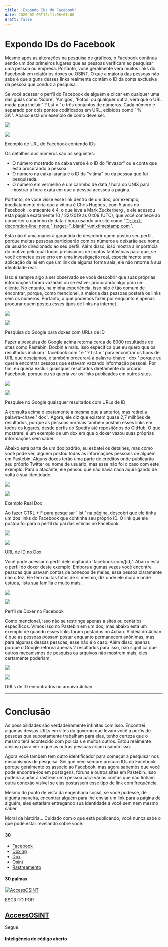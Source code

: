 ```yaml
---
title: 'Expondo IDs do Facebook'
date: 2020-02-03T12:11:00+01:00
draft: false
---
```


Expondo IDs do Facebook
=======================

Mesmo após as alterações na pesquisa de gráficos, o Facebook continua sendo um dos primeiros lugares que as pessoas verificam ao pesquisar uma pessoa ou empresa. Portanto, você geralmente verá muitos links do Facebook em relatórios doxes ou OSINT. O que a maioria das pessoas não sabe é que alguns desses links realmente contêm o ID da conta exclusiva da pessoa que conduz a pesquisa.

Se você acessar o perfil do Facebook de alguém e clicar em qualquer uma das guias como 'Sobre', 'Amigos', 'Fotos' ou qualquer outra, verá que o URL muda para incluir ' ? Lst = ' e três conjuntos de números. Cada número é separado por dois pontos codificados em URL, exibidos como ' % 3A '. Abaixo está um exemplo de como deve ser.

![](https://miro.medium.com/max/60/1*-7VV6te9xZLhWrqqBP5OJg.png?q=20)

![](https://miro.medium.com/max/1402/1*-7VV6te9xZLhWrqqBP5OJg.png)

Exemplo de URL do Facebook contendo IDs

Os detalhes dos números são os seguintes:

*   O número mostrado na caixa verde é o ID do “invasor” ou a conta que está procurando a pessoa.
*   O número na caixa laranja é o ID da "vítima" ou da pessoa que foi pesquisada.
*   O número em vermelho é um carimbo de data / hora do UNIX para mostrar a hora exata em que a pessoa acessou a página.

Portanto, se você visse esse link dentro de um dox, por exemplo, imediatamente diria que a vítima é Chris Hughes , com 5 anos no Facebook , o atacante é 4, o que leva a Mark Zuckerberg , e ele acessou esta página exatamente 10 / 22/2019 às 01:09 (UTC), que você conhece ao converter o carimbo de data / hora usando um site como ' ["); text-decoration-line: none;" target="\_blank">unixtimestamp.com](http://unixtimestamp.com/) '.

Esta não é uma maneira garantida de descobrir quem postou seu perfil, porque muitas pessoas participarão com os números e deixarão seu nome de usuário direcionado ao seu perfil. Além disso, isso mostra a importncia do motivo pelo qual todos precisamos de contas fantásticas para que, se você cometeu esse erro em uma investigação real, especialmente uma aplicação da lei em que um link de alguma forma saia, ele não retorne à sua identidade real.

Isso é sempre algo a ser observado se você descobrir que suas próprias informações foram vazadas ou se estiver procurando algo para um cliente. No entanto, na minha experiência, isso não é tão comum de encontrar, porque, como mencionei, a maioria das pessoas postará os links sem os números. Portanto, o que podemos fazer por enquanto é apenas procurar quem postou esses tipos de links na internet.

![](https://miro.medium.com/max/60/1*v3VF8R6u-jJBMFv18n20Fg.png?q=20)

![](https://miro.medium.com/max/656/1*v3VF8R6u-jJBMFv18n20Fg.png)

Pesquisa do Google para doxes com URLs de ID

Fazer a pesquisa do Google acima retorna cerca de 8000 resultados de sites como Pastebin, Doxbin e mais. Isso especifica que eu quero que os resultados incluam ' facebook.com ' e ' ? Lst = ' para encontrar os tipos de URL que desejamos, e também procurará a palavra-chave ' dox ' porque eu queria encontrar pessoas que estavam vazando informação pessoal. Por fim, eu queria excluir quaisquer resultados diretamente do próprio Facebook, porque eu só queria ver os links publicados em outros sites.

![](https://miro.medium.com/max/60/1*UVJrCzxQT9TUSgskGTjuCg.png?q=20)

![](https://miro.medium.com/max/656/1*UVJrCzxQT9TUSgskGTjuCg.png)

Pesquise no Google quaisquer resultados com URLs de ID

A consulta acima é exatamente a mesma que a anterior, mas retirei a palavra-chave ' dox '. Agora, ele diz que existem quase 2,7 milhões de resultados, porque as pessoas normais também postam esses links em todos os lugares, desde perfis do Spotify até repositórios do GitHub. O que mostrarei é um exemplo de um dox em que o doxer vazou suas próprias informações sem saber.

Abaixo está parte de um dox padrão, eu esbatei os detalhes, mas como você pode ver, alguém postou todas as informações pessoais de alguém em Pastebin. Alguns doxes terão uma parte de créditos onde publicarão seu próprio Twitter ou nome de usuário, mas esse não foi o caso com este exemplo. Para o atacante, ele pensou que não havia nada aqui ligando de volta à sua identidade.

![](https://miro.medium.com/max/60/1*9LCBvrBS7mS6YuYovxn0Ag.png?q=20)

![](https://miro.medium.com/max/352/1*9LCBvrBS7mS6YuYovxn0Ag.png)

Exemplo Real Dox

Ao fazer CTRL + F para pesquisar ' lst ' na página, descobri que ele tinha um dos links do Facebook que continha seu próprio ID. O link que ele postou foi para o perfil do pai das vítimas no Facebook.

![](https://miro.medium.com/max/60/1*Te-D4Ti_f44UgmgBkxKGsw.png?q=20)

![](https://miro.medium.com/max/842/1*Te-D4Ti_f44UgmgBkxKGsw.png)

URL de ID no Dox

Você pode acessar o perfil dele digitando 'facebook.com/\[id\]'. Abaixo está o perfil do doxer deste exemplo. Embora algumas vezes você encontre pessoas que usavam contas de bonecos de meias, essa pessoa claramente não o fez. Ele tem muitas fotos de si mesmo, diz onde ele mora e onde estuda, lista sua família e muito mais.

![](https://miro.medium.com/max/60/1*E0ppNJTdgQOKEcykaJ6Ykg.png?q=20)

![](https://miro.medium.com/max/848/1*E0ppNJTdgQOKEcykaJ6Ykg.png)

Perfil de Doxer no Facebook

Como mencionei, isso não se restringe apenas a sites ou cenários específicos. Vimos isso no Pastebin em um dox, mas abaixo está um exemplo de quando esses links foram postados no 4chan. A ideia do 4chan é que as pessoas possam postar enquanto permanecem anônimas, mas para algumas dessas pessoas, esse não é o caso. Além disso, apenas porque o Google retorna apenas 2 resultados para isso, não significa que outros mecanismos de pesquisa ou arquivos não mostrem mais, eles certamente poderiam.

![](https://miro.medium.com/max/60/1*E7vHyxGL64Ur7lfMv2jEuA.png?q=20)

![](https://miro.medium.com/max/649/1*E7vHyxGL64Ur7lfMv2jEuA.png)

URLs de ID encontrados no arquivo 4chan

* * *

Conclusão
=========

As possibilidades são verdadeiramente infinitas com isso. Encontrei algumas dessas URLs em sites do governo que levam você a perfis de pessoas que supostamente trabalham para elas, tenho certeza que o mesmo terá acontecido com policiais e muitos outros. Estou realmente ansioso para ver o que as outras pessoas criam usando isso.

Agora você também tem outro identificador para começar a pesquisar nos mecanismos de pesquisa. Sei que nem sempre procuro IDs do Facebook porque geralmente os associo ao Facebook, mas agora sabemos que você pode encontrá-los em postagens, fóruns e outros sites em Pastebin. Isso poderia ajudar a rastrear uma pessoa para várias contas que não tinham outra conexão visível se elas postassem esse tipo de link com frequência.

Mesmo do ponto de vista da engenharia social, se você pudesse, de alguma maneira, encontrar alguém para lhe enviar um link para a página de alguém, eles estariam entregando sua identidade a você sem nem mesmo saber.

Moral da história… Cuidado com o que está publicando, você nunca sabe o que pode estar revelando sobre você.

#### 30

*   [Facebook](https://medium.com/tag/facebook)
*   [Doxing](https://medium.com/tag/doxing)
*   [Dox](https://medium.com/tag/dox)
*   [Osint](https://medium.com/tag/osint)
*   [Rastreamento](https://medium.com/tag/tracking)

#### 30 palmas

[![AccessOSINT](https://miro.medium.com/fit/c/160/160/1*CgVXB8IRbo4hTrA2l7PtZg.png)](https://medium.com/@osint?source=follow_footer--------------------------follow_footer-)

ESCRITO POR

[AccessOSINT](https://medium.com/@osint?source=follow_footer--------------------------follow_footer-)
-----------------------------------------------------------------------------------------------------

Segue

#### Inteligência de código aberto